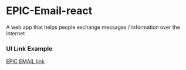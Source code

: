 # EPIC-Email-react

A web app that helps people exchange messages / information over the internet

### UI Link Example

[EPIC EMAIL link]()
